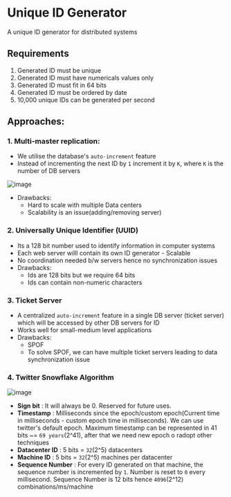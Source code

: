 # Unique ID Generator
A unique ID generator for distributed systems

## Requirements
1. Generated ID must be unique
2. Generated ID must have numericals values only
3. Generated ID must fit in 64 bits
4. Generated ID must be ordered by date
5. 10,000 unique IDs can be generated per second

## Approaches:

### 1. Multi-master replication:
* We utilise the database's `auto-increment` feature
* Instead of incrementing the next ID by `1` increment it by `K`, where `K` is the number of DB servers

![image](https://github.com/Sheersendu/UniqueID_Generator/assets/62256588/3b077734-ac95-4ad8-96ee-1d6f625e8f01)


* Drawbacks:
    - Hard to scale with multiple Data centers
    - Scalability is an issue(adding/removing server) 

### 2. Universally Unique Identifier (UUID)
* Its a 128 bit number used to identify information in computer systems
* Each web server willl contain its own ID generator - Scalable
* No coordination needed b/w servers hence no synchronization issues
* Drawbacks:
    - Ids are 128 bits but we require 64 bits
    - Ids can contain non-numeric characters

### 3. Ticket Server
* A centralized `auto-increment` feature in a single DB server (ticket server) which will be accessed by other DB servers for ID
* Works well for small-medium level applications
* Drawbacks:
    - SPOF
    - To solve SPOF, we can have multiple ticket servers leading to data synchronization issue

### 4. Twitter Snowflake Algorithm

![image](https://github.com/Sheersendu/UniqueID_Generator/assets/62256588/b5885da3-a8aa-4464-8804-24eccbdb4429)


* **Sign bit** : It will always be 0. Reserved for future uses.
* **Timestamp** : Milliseconds since the epoch/custom epoch(Current time in milliseconds - custom epoch time in milliseconds). We can use twitter's default epoch. Maximum timestamp can be represented in 41 bits ~= `69 years`(2^41), after that we need new epoch o radopt other techniques
* **Datacenter ID** : 5 bits = `32`(2^5) datacenters
* **Machine ID** : 5 bits = `32`(2^5) machines per datacenter
* **Sequence Number** : For every ID generated on that machine, the sequence number is incremented by `1`. Number is reset to `0` every millisecond. Sequence Number is 12 bits hence `4096`(2^12) combinations/ms/machine
